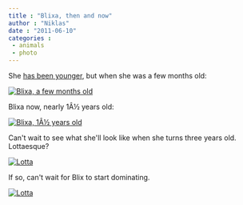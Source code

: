 ```yaml
---
title : "Blixa, then and now"
author : "Niklas"
date : "2011-06-10"
categories : 
 - animals
 - photo
---
```


She [has been younger](http://imageevent.com/skindividual/nstasphynxkullnextsphynxlitter/sphynxkullnr7sphynxlitternumber7?p=22&n=1&m=-1&c=3&l=0&w=4&s=0&z=2), but when she was a few months old:

[![Blixa, a few months old](http://farm4.static.flickr.com/3656/3356757815_dd6e397a8c_z.jpg)](http://www.flickr.com/photos/pivic/3356757815)

Blixa now, nearly 1Â½ years old:

[![Blixa, 1Â½ years old](http://farm3.static.flickr.com/2008/5807575349_e5d55e03b0_z.jpg)](http://www.flickr.com/photos/pivic/5807575349)

Can't wait to see what she'll look like when she turns three years old. Lottaesque?

[![Lotta](http://farm4.static.flickr.com/3639/3354148393_667cb8005c.jpg)](http://www.flickr.com/photos/pivic/3354148393)

If so, can't wait for Blix to start dominating.

[![Lotta](http://farm4.static.flickr.com/3363/3627024693_b1c782f049_z.jpg)](http://www.flickr.com/photos/pivic/3627024693)
